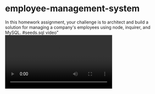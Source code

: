 # employee-management-system
In this homework assignment, your challenge is to architect and build a solution for managing a company's employees using node, inquirer, and MySQL.
#seeds.sql video"
<video controls width="350">
            <source src="seedsscreen.mov"
                    type="mov">
        </video>
